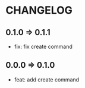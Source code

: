 # CHANGELOG

## 0.1.0 => 0.1.1

- fix: fix create command

## 0.0.0 => 0.1.0

- feat: add create command
